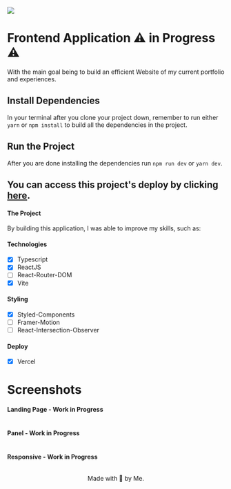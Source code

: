 ![](https://i.imgur.com/VxJlNnV.png)

# Frontend Application ⚠️ in Progress ⚠️

With the main goal being to build an efficient Website of my current portfolio and experiences.

## Install Dependencies

In your terminal after you clone your project down, remember to run either `yarn` or `npm install` to build all the dependencies in the project.

## Run the Project

After you are done installing the dependencies run `npm run dev` or `yarn dev`.

## You can access this project's deploy by clicking [here]().

#### The Project

By building this application, I was able to improve my skills, such as:

#### Technologies

- [x] Typescript
- [x] ReactJS
- [ ] React-Router-DOM
- [x] Vite

#### Styling

- [x] Styled-Components
- [ ] Framer-Motion
- [ ] React-Intersection-Observer

#### Deploy

- [x] Vercel

# Screenshots

#### Landing Page - Work in Progress

![]()

#### Panel - Work in Progress

![]()

#### Responsive - Work in Progress

![]()

<p align='center'>
Made with 💜 by Me.
</p>

